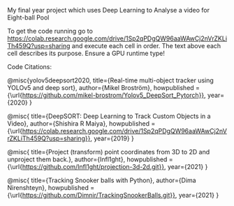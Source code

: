 My final year project which uses Deep Learning to Analyse a video for Eight-ball Pool

To get the code running go to https://colab.research.google.com/drive/1Sp2qPDgQW96aaWAwCj2nVrZKLiTh459Q?usp=sharing and execute each cell in order. The text above each cell describes its purpose. Ensure a GPU runtime type!

Code Citations:

@misc{yolov5deepsort2020,
    title={Real-time multi-object tracker using YOLOv5 and deep sort},
    author={Mikel Broström},
    howpublished = {\url{https://github.com/mikel-brostrom/Yolov5_DeepSort_Pytorch}},
    year={2020}
}

@misc{
    title={DeepSORT: Deep Learning to Track Custom Objects in a Video},
    author={Shishira R Maiya},
    howpublished = {\url{https://colab.research.google.com/drive/1Sp2qPDgQW96aaWAwCj2nVrZKLiTh459Q?usp=sharing}},
    year={2019}
}

@misc{
    title={Project (transform) point coordinates from 3D to 2D and unproject them back.},
    author={Infl1ght},
    howpublished = {\url{https://github.com/Infl1ght/projection-3d-2d.git}},
    year={2021}
}

@misc{
    title={Tracking Snooker balls with Python},
    author={Dima Nirenshteyn},
    howpublished = {\url{https://github.com/Dimnir/TrackingSnookerBalls.git}},
    year={2021}
}



